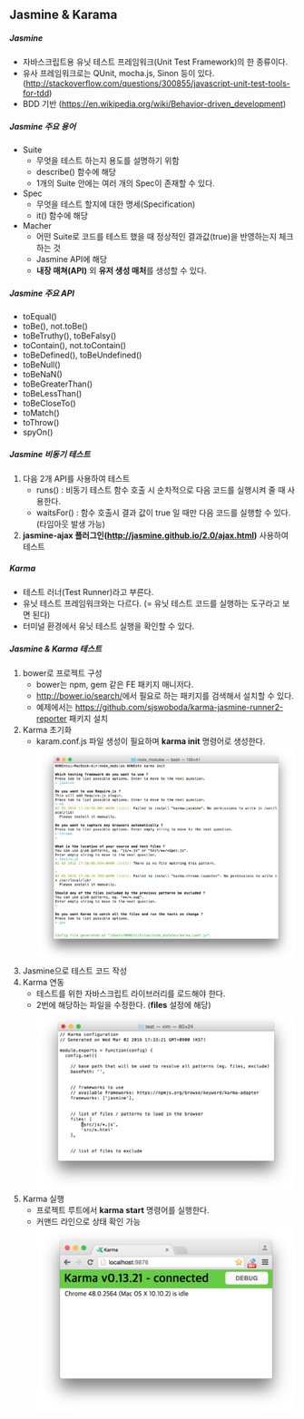 ## Jasmine & Karama


##### Jasmine
- 자바스크립트용 유닛 테스트 프레임워크(Unit Test Framework)의 한 종류이다.
- 유사 프레임워크로는 QUnit, mocha.js, Sinon 등이 있다. (<http://stackoverflow.com/questions/300855/javascript-unit-test-tools-for-tdd>)
- BDD 기반 (<https://en.wikipedia.org/wiki/Behavior-driven_development>)

##### Jasmine 주요 용어
- Suite
    - 무엇을 테스트 하는지 용도를 설명하기 위함
    - describe() 함수에 해당
    - 1개의 Suite 안에는 여러 개의 Spec이 존재할 수 있다.
- Spec
    - 무엇을 테스트 할지에 대한 명세(Specification)
    - it() 함수에 해당
- Macher
    - 어떤 Suite로 코드를 테스트 했을 때 정상적인 결과값(true)을 반영하는지 체크하는 것
    - Jasmine API에 해당
    - **내장 매쳐(API)** 외 **유저 생성 매처**를 생성할 수 있다.

##### Jasmine 주요 API
- toEqual()
- toBe(), not.toBe()
- toBeTruthy(), toBeFalsy()
- toContain(), not.toContain()
- toBeDefined(), toBeUndefined()
- toBeNull()
- toBeNaN()
- toBeGreaterThan()
- toBeLessThan()
- toBeCloseTo()
- toMatch()
- toThrow()
- spyOn()

##### Jasmine 비동기 테스트
1. 다음 2개 API를 사용하여 테스트
    - runs() : 비동기 테스트 함수 호출 시 순차적으로 다음 코드를 실행시켜 줄 때 사용한다.
    - waitsFor() : 함수 호출시 결과 값이 true 일 때만 다음 코드를 실행할 수 있다. (타임아웃 발생 가능)
2. **jasmine-ajax 플러그인(<http://jasmine.github.io/2.0/ajax.html>)** 사용하여 테스트

##### Karma
- 테스트 러너(Test Runner)라고 부른다.
- 유닛 테스트 프레임워크와는 다르다. (= 유닛 테스트 코드를 실행하는 도구라고 보면 된다)
- 터미널 환경에서 유닛 테스트 실행을 확인할 수 있다.

##### Jasmine & Karma 테스트
1. bower로 프로젝트 구성
    - bower는 npm, gem 같은 FE 패키지 매니저다.
    - <http://bower.io/search/>에서 필요로 하는 패키지를 검색해서 설치할 수 있다.
    - 예제에서는 <https://github.com/sjswoboda/karma-jasmine-runner2-reporter> 패키지 설치
2. Karma 초기화
    - karam.conf.js 파일 생성이 필요하며 **karma init** 명령어로 생성한다.  
    ![ScreenShot](/screenshot/day2_01.png)  
3. Jasmine으로 테스트 코드 작성
4. Karma 연동
    - 테스트를 위한 자바스크립트 라이브러리를 로드해야 한다.
    - 2번에 해당하는 파일을 수정한다. (**files** 설정에 해당) 
    ![ScreenShot](/screenshot/day2_02.png)  
5. Karma 실행
    - 프로젝트 루트에서 **karma start** 명령어를 실행한다.
    - 커맨드 라인으로 상태 확인 가능  
    ![ScreenShot](/screenshot/day2_03.png)  
